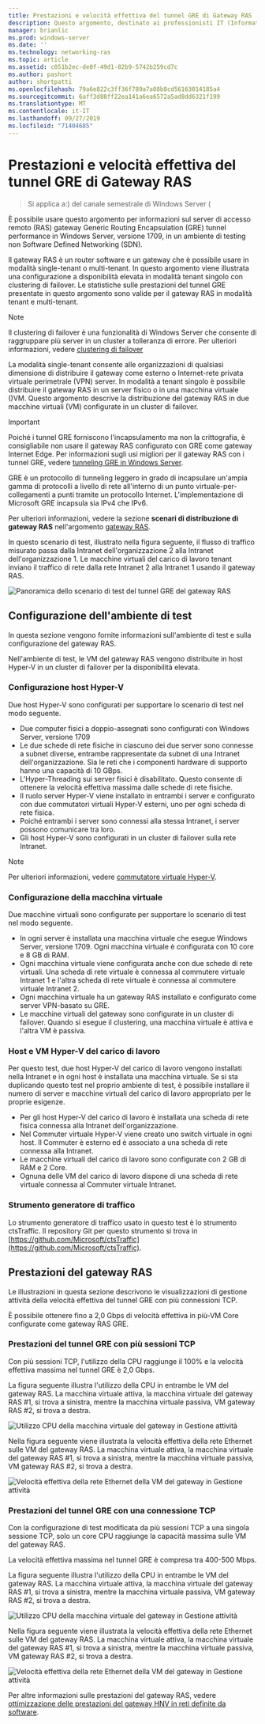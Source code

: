 ```yaml
---
title: Prestazioni e velocità effettiva del tunnel GRE di Gateway RAS
description: Questo argomento, destinato ai professionisti IT (Information Technology), fornisce informazioni sulle prestazioni della velocità effettiva sui tunnel GRE (Generic Routing Encapsulation) del gateway RAS.
manager: brianlic
ms.prod: windows-server
ms.date: ''
ms.technology: networking-ras
ms.topic: article
ms.assetid: c051b2ec-de0f-49d1-82b9-5742b259cd7c
ms.author: pashort
author: shortpatti
ms.openlocfilehash: 79a6e822c3ff36f789a7a08b8cd56163014185a4
ms.sourcegitcommit: 6aff3d88ff22ea141a6ea6572a5ad8dd6321f199
ms.translationtype: MT
ms.contentlocale: it-IT
ms.lasthandoff: 09/27/2019
ms.locfileid: "71404685"
---
```

# <a name="ras-gateway-gre-tunnel-throughput-and-performance"></a>Prestazioni e velocità effettiva del tunnel GRE di Gateway RAS

>Si applica a:\) del canale semestrale di Windows Server \(

È possibile usare questo argomento per informazioni sul server di accesso remoto \(RAS\) gateway Generic Routing Encapsulation \(GRE\) tunnel performance in Windows Server, versione 1709, in un ambiente di testing non Software Defined Networking \(SDN\).

Il gateway RAS è un router software e un gateway che è possibile usare in modalità single-tenant o multi-tenant. In questo argomento viene illustrata una configurazione a disponibilità elevata in modalità tenant singolo con clustering di failover. Le statistiche sulle prestazioni del tunnel GRE presentate in questo argomento sono valide per il gateway RAS in modalità tenant e multi-tenant.

>[!NOTE]
>Il clustering di failover è una funzionalità di Windows Server che consente di raggruppare più server in un cluster a tolleranza di errore. Per ulteriori informazioni, vedere [clustering di failover](../../../failover-clustering/failover-clustering-overview.md)

La modalità single-tenant consente alle organizzazioni di qualsiasi dimensione di distribuire il gateway come esterno o Internet\-rete privata virtuale perimetrale \(VPN\) server. In modalità a tenant singolo è possibile distribuire il gateway RAS in un server fisico o in una macchina virtuale \(\)VM. Questo argomento descrive la distribuzione del gateway RAS in due macchine virtuali \(VM\) configurate in un cluster di failover.

>[!IMPORTANT]
>Poiché i tunnel GRE forniscono l'incapsulamento ma non la crittografia, è consigliabile non usare il gateway RAS configurato con GRE come gateway Internet Edge. Per informazioni sugli usi migliori per il gateway RAS con i tunnel GRE, vedere [tunneling GRE in Windows Server](gre-tunneling-windows-server.md).

GRE è un protocollo di tunneling leggero in grado di incapsulare un'ampia gamma di protocolli a livello di rete all'interno di un punto virtuale\-per\-collegamenti a punti tramite un protocollo Internet. L'implementazione di Microsoft GRE incapsula sia IPv4 che IPv6.

Per ulteriori informazioni, vedere la sezione **scenari di distribuzione di gateway RAS** nell'argomento [gateway RAS](https://docs.microsoft.com/windows-server/remote/remote-access/ras-gateway/ras-gateway#bkmk_deploy). 

In questo scenario di test, illustrato nella figura seguente, il flusso di traffico misurato passa dalla Intranet dell'organizzazione 2 alla Intranet dell'organizzazione 1. Le macchine virtuali del carico di lavoro tenant inviano il traffico di rete dalla rete Intranet 2 alla Intranet 1 usando il gateway RAS.

![Panoramica dello scenario di test del tunnel GRE del gateway RAS](../../media/GRE-Tunnel-Perf/Gre-Infrastructure.jpg)

## <a name="test-environment-configuration"></a>Configurazione dell'ambiente di test

In questa sezione vengono fornite informazioni sull'ambiente di test e sulla configurazione del gateway RAS.

Nell'ambiente di test, le VM del gateway RAS vengono distribuite in host Hyper\-V in un cluster di failover per la disponibilità elevata.

### <a name="hyper-v-host-configuration"></a>Configurazione host Hyper\-V

Due host Hyper\-V sono configurati per supportare lo scenario di test nel modo seguente. 

- Due computer fisici a doppio\-assegnati sono configurati con Windows Server, versione 1709
- Le due schede di rete fisiche in ciascuno dei due server sono connesse a subnet diverse, entrambe rappresentate da subnet di una Intranet dell'organizzazione. Sia le reti che i componenti hardware di supporto hanno una capacità di 10 GBps.
- L'Hyper-Threading sui server fisici è disabilitato. Questo consente di ottenere la velocità effettiva massima dalle schede di rete fisiche.
- Il ruolo server Hyper\-V viene installato in entrambi i server e configurato con due commutatori virtuali Hyper\-V esterni, uno per ogni scheda di rete fisica.
- Poiché entrambi i server sono connessi alla stessa Intranet, i server possono comunicare tra loro.
- Gli host Hyper\-V sono configurati in un cluster di failover sulla rete Intranet. 

>[!NOTE]
>Per ulteriori informazioni, vedere [commutatore virtuale Hyper-V](https://docs.microsoft.com/windows-server/virtualization/hyper-v-virtual-switch/hyper-v-virtual-switch).

### <a name="vm-configuration"></a>Configurazione della macchina virtuale

Due macchine virtuali sono configurate per supportare lo scenario di test nel modo seguente.

- In ogni server è installata una macchina virtuale che esegue Windows Server, versione 1709. Ogni macchina virtuale è configurata con 10 core e 8 GB di RAM.
- Ogni macchina virtuale viene configurata anche con due schede di rete virtuali. Una scheda di rete virtuale è connessa al commutere virtuale Intranet 1 e l'altra scheda di rete virtuale è connessa al commutere virtuale Intranet 2.
- Ogni macchina virtuale ha un gateway RAS installato e configurato come server VPN\-basato su GRE.
- Le macchine virtuali del gateway sono configurate in un cluster di failover. Quando si esegue il clustering, una macchina virtuale è attiva e l'altra VM è passiva.

### <a name="workload-hyper-v-hosts-and-vms"></a>Host e VM Hyper\-V del carico di lavoro

Per questo test, due host Hyper\-V del carico di lavoro vengono installati nella Intranet e in ogni host è installata una macchina virtuale. Se si sta duplicando questo test nel proprio ambiente di test, è possibile installare il numero di server e macchine virtuali del carico di lavoro appropriato per le proprie esigenze.

- Per gli host Hyper\-V del carico di lavoro è installata una scheda di rete fisica connessa alla Intranet dell'organizzazione.
- Nel Commuter virtuale Hyper\-V viene creato uno switch virtuale in ogni host. Il Commuter è esterno ed è associato a una scheda di rete connessa alla Intranet.
- Le macchine virtuali del carico di lavoro sono configurate con 2 GB di RAM e 2 Core.
- Ognuna delle VM del carico di lavoro dispone di una scheda di rete virtuale connessa al Commuter virtuale Intranet.

### <a name="traffic-generator-tool"></a>Strumento generatore di traffico

Lo strumento generatore di traffico usato in questo test è lo strumento ctsTraffic. Il repository Git per questo strumento si trova in [https://github.com/Microsoft/ctsTraffic](https://github.com/Microsoft/ctsTraffic).

## <a name="ras-gateway-performance"></a>Prestazioni del gateway RAS

Le illustrazioni in questa sezione descrivono le visualizzazioni di gestione attività della velocità effettiva del tunnel GRE con più connessioni TCP.

È possibile ottenere fino a 2,0 Gbps di velocità effettiva in più\-VM Core configurate come gateway RAS GRE.

### <a name="gre-tunnel-performance-with-multiple-tcp-sessions"></a>Prestazioni del tunnel GRE con più sessioni TCP

Con più sessioni TCP, l'utilizzo della CPU raggiunge il 100% e la velocità effettiva massima nel tunnel GRE è 2,0 Gbps.

La figura seguente illustra l'utilizzo della CPU in entrambe le VM del gateway RAS. La macchina virtuale attiva, la macchina virtuale del gateway RAS #1, si trova a sinistra, mentre la macchina virtuale passiva, VM gateway RAS #2, si trova a destra.

![Utilizzo CPU della macchina virtuale del gateway in Gestione attività](../../media/GRE-Tunnel-Perf/Gre-Tunnel-01.jpg)

Nella figura seguente viene illustrata la velocità effettiva della rete Ethernet sulle VM del gateway RAS. La macchina virtuale attiva, la macchina virtuale del gateway RAS #1, si trova a sinistra, mentre la macchina virtuale passiva, VM gateway RAS #2, si trova a destra.

![Velocità effettiva della rete Ethernet della VM del gateway in Gestione attività](../../media/GRE-Tunnel-Perf/Gre-Tunnel-02.jpg)


### <a name="gre-tunnel-performance-with-one-tcp-connection"></a>Prestazioni del tunnel GRE con una connessione TCP

Con la configurazione di test modificata da più sessioni TCP a una singola sessione TCP, solo un core CPU raggiunge la capacità massima sulle VM del gateway RAS.

La velocità effettiva massima nel tunnel GRE è compresa tra 400-500 Mbps.

La figura seguente illustra l'utilizzo della CPU in entrambe le VM del gateway RAS. La macchina virtuale attiva, la macchina virtuale del gateway RAS #1, si trova a sinistra, mentre la macchina virtuale passiva, VM gateway RAS #2, si trova a destra.

![Utilizzo CPU della macchina virtuale del gateway in Gestione attività](../../media/GRE-Tunnel-Perf/Gre-Tunnel-03.jpg)


Nella figura seguente viene illustrata la velocità effettiva della rete Ethernet sulle VM del gateway RAS. La macchina virtuale attiva, la macchina virtuale del gateway RAS #1, si trova a sinistra, mentre la macchina virtuale passiva, VM gateway RAS #2, si trova a destra.

![Velocità effettiva della rete Ethernet della VM del gateway in Gestione attività](../../media/GRE-Tunnel-Perf/Gre-Tunnel-04.jpg)

Per altre informazioni sulle prestazioni del gateway RAS, vedere [ottimizzazione delle prestazioni del gateway HNV in reti definite da software](https://docs.microsoft.com/windows-server/administration/performance-tuning/subsystem/software-defined-networking/hnv-gateway-performance).